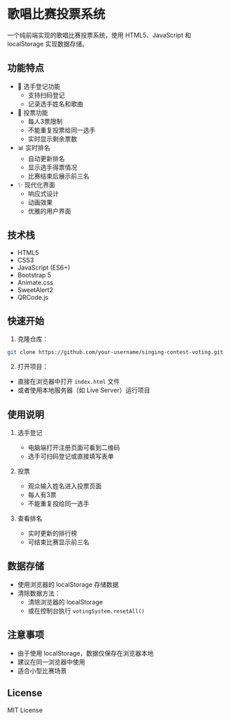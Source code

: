 # 歌唱比赛投票系统

一个纯前端实现的歌唱比赛投票系统，使用 HTML5、JavaScript 和 localStorage 实现数据存储。

## 功能特点

- 🎤 选手登记功能
  - 支持扫码登记
  - 记录选手姓名和歌曲
- 📱 投票功能
  - 每人3票限制
  - 不能重复投票给同一选手
  - 实时显示剩余票数
- 📊 实时排名
  - 自动更新排名
  - 显示选手得票情况
  - 比赛结束后展示前三名
- ✨ 现代化界面
  - 响应式设计
  - 动画效果
  - 优雅的用户界面

## 技术栈

- HTML5
- CSS3
- JavaScript (ES6+)
- Bootstrap 5
- Animate.css
- SweetAlert2
- QRCode.js

## 快速开始

1. 克隆仓库：
```bash
git clone https://github.com/your-username/singing-contest-voting.git
```

2. 打开项目：
- 直接在浏览器中打开 `index.html` 文件
- 或者使用本地服务器（如 Live Server）运行项目

## 使用说明

1. 选手登记
   - 电脑端打开注册页面可看到二维码
   - 选手可扫码登记或直接填写表单

2. 投票
   - 观众输入姓名进入投票页面
   - 每人有3票
   - 不能重复投给同一选手

3. 查看排名
   - 实时更新的排行榜
   - 可结束比赛显示前三名

## 数据存储

- 使用浏览器的 localStorage 存储数据
- 清除数据方法：
  - 清除浏览器的 localStorage
  - 或在控制台执行 `votingSystem.resetAll()`

## 注意事项

- 由于使用 localStorage，数据仅保存在浏览器本地
- 建议在同一浏览器中使用
- 适合小型比赛场景

## License

MIT License 